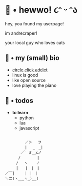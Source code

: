 # <b>👋 • hewwo! ૮ᵔ ᵕ ᵔა</b>

hey, you found my userpage!

im andrecraper!

your local guy who loves cats 

## 📝 • my (small) bio
- [circle click addict](https://osu.ppy.sh/users/8784852)
- linux is good
- like open source
- love playing the piano

## 🎯 • todos
- **to learn**
  - python
  - lua
  - javascript
  
```

         ／＞　 フ 
         | 　_　_| 
       ／` ミ＿xノ 
      /　　　　 |
     /　 ヽ　　 ﾉ
     │　　|　|　|
／￣|　　 |　|　|
＼二)ヽ＿_ヽ_)__)


```
